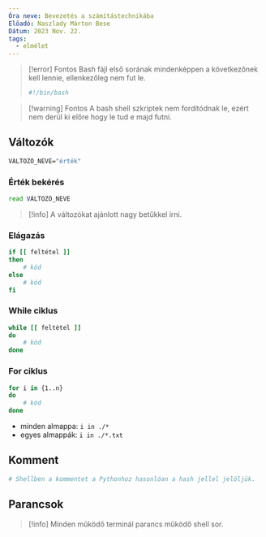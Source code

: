 ```yaml
---
Óra neve: Bevezetés a számítástechnikába
Előadó: Naszlady Márton Bese
Dátum: 2023 Nov. 22.
tags:
  - elmélet
---
```

> [!error] Fontos
>Bash fájl első sorának mindenképpen a következőnek kell lennie, ellenkezőleg nem fut le.
>```sh
>#!/bin/bash
>```

> [!warning] Fontos
> A bash shell szkriptek nem fordítódnak le, ezért nem derül ki előre hogy le tud e majd futni.
## Változók
```sh
VÁLTOZÓ_NEVE="érték"
```
### Érték bekérés
```sh
read VÁLTOZÓ_NEVE
```

> [!info]
> A változókat ajánlott nagy betűkkel írni.
### Elágazás
```sh
if [[ feltétel ]]
then
	# kód
else
	# kód
fi
```
### While ciklus
```sh
while [[ feltétel ]]
do
	# kód
done
```
### For ciklus
```sh
for i in {1..n}
do
	# kód
done
```
- minden almappa: `i in ./*`
- egyes almappák: `i in ./*.txt`
## Komment
```sh
# Shellben a kommentet a Pythonhoz hasonlóan a hash jellel jelöljük.
```
## Parancsok
> [!info]
> Minden működő terminál parancs működő shell sor.
